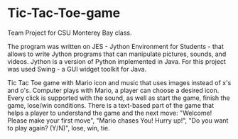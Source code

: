 # Tic-Tac-Toe-game
Team Project for CSU Monterey Bay class.

The program was written on JES - Jython Environment for Students - that allows to write Jython programs that can manipulate pictures, sounds, and videos. Jython is a version of Python implemented in Java. For this project was used Swing - a GUI widget toolkit for Java.

Tic Tac Toe game with Mario icon and music that uses images instead of x's and o's. Computer plays with Mario, a player can choose a desired icon. Every click is supported with the sound, as well as start the game, finish the game, lose/win conditions. There is a text-based part of the game that helps a player to understand the game and the next move: "Welcome! Please make your first move", "Mario chases You! Hurry up!",  "Do you want to play again? (Y/N)", lose, win, tie. 
